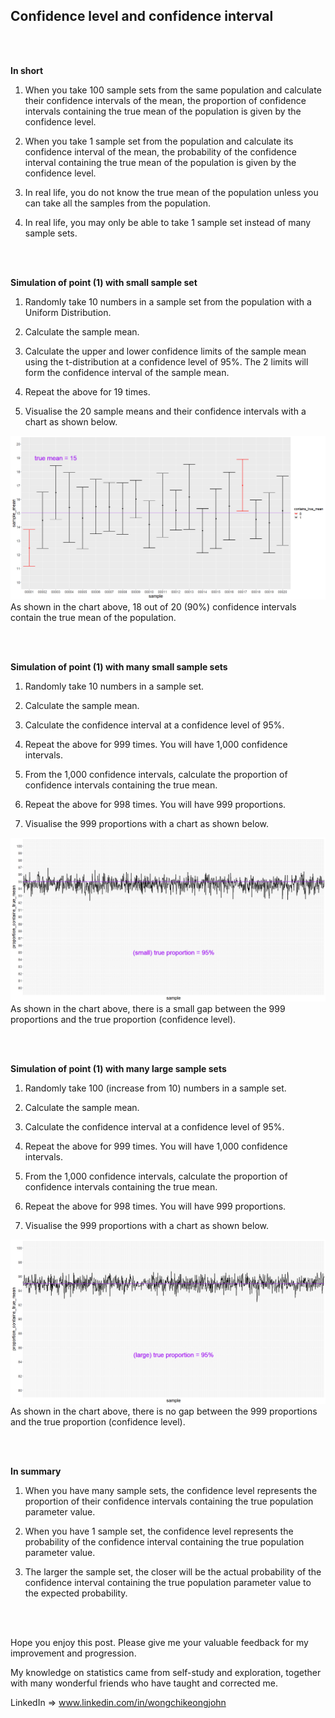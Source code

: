 ## Confidence level and confidence interval  

<br>  
<br>  

**In short**  

1. When you take 100 sample sets from the same population and calculate their confidence intervals of the mean, the proportion of confidence intervals containing the true mean of the population is given by the confidence level.  

2. When you take 1 sample set from the population and calculate its confidence interval of the mean, the probability of the confidence interval containing the true mean of the population is given by the confidence level.  

3. In real life, you do not know the true mean of the population unless you can take all the samples from the population.  

4. In real life, you may only be able to take 1 sample set instead of many sample sets.  

<br>  
<br>  

**Simulation of point (1) with small sample set**  

1. Randomly take 10 numbers in a sample set from the population with a Uniform Distribution.  

2. Calculate the sample mean.  

3. Calculate the upper and lower confidence limits of the sample mean using the t-distribution at a confidence level of 95%. The 2 limits will form the confidence interval of the sample mean.  

4. Repeat the above for 19 times.  

5. Visualise the 20 sample means and their confidence intervals with a chart as shown below.  

![alt text](https://github.com/johnwck/my_da_ds_work/blob/master/2022_05_21_confidence_level_confidence_interval/demonstration_1.png)  
As shown in the chart above, 18 out of 20 (90%) confidence intervals contain the true mean of the population.  

<br>  
<br>  

**Simulation of point (1) with many small sample sets**  

1. Randomly take 10 numbers in a sample set.  

2. Calculate the sample mean.  

3. Calculate the confidence interval at a confidence level of 95%.  

4. Repeat the above for 999 times. You will have 1,000 confidence intervals.  

5. From the 1,000 confidence intervals, calculate the proportion of confidence intervals containing the true mean.  

6. Repeat the above for 998 times. You will have 999 proportions.  

7. Visualise the 999 proportions with a chart as shown below.  

![alt text](https://github.com/johnwck/my_da_ds_work/blob/master/2022_05_21_confidence_level_confidence_interval/demonstration_2a.png)  
As shown in the chart above, there is a small gap between the 999 proportions and the true proportion (confidence level).  

<br>  
<br>  

**Simulation of point (1) with many large sample sets**  

1. Randomly take 100 (increase from 10) numbers in a sample set.  

2. Calculate the sample mean.  

3. Calculate the confidence interval at a confidence level of 95%.  

4. Repeat the above for 999 times. You will have 1,000 confidence intervals.  

5. From the 1,000 confidence intervals, calculate the proportion of confidence intervals containing the true mean.  

6. Repeat the above for 998 times. You will have 999 proportions.  

7. Visualise the 999 proportions with a chart as shown below.  

![alt text](https://github.com/johnwck/my_da_ds_work/blob/master/2022_05_21_confidence_level_confidence_interval/demonstration_2b.png)  
As shown in the chart above, there is no gap between the 999 proportions and the true proportion (confidence level).  

<br>  
<br>  

**In summary**  

1. When you have many sample sets, the confidence level represents the proportion of their confidence intervals containing the true population parameter value.  

2. When you have 1 sample set, the confidence level represents the probability of the confidence interval containing the true population parameter value.  

3. The larger the sample set, the closer will be the actual probability of the confidence interval containing the true population parameter value to the expected probability.  

<br>  
<br>  

Hope you enjoy this post. Please give me your valuable feedback for my improvement and progression.

My knowledge on statistics came from self-study and exploration, together with many wonderful friends who have taught and corrected me.

LinkedIn => www.linkedin.com/in/wongchikeongjohn
